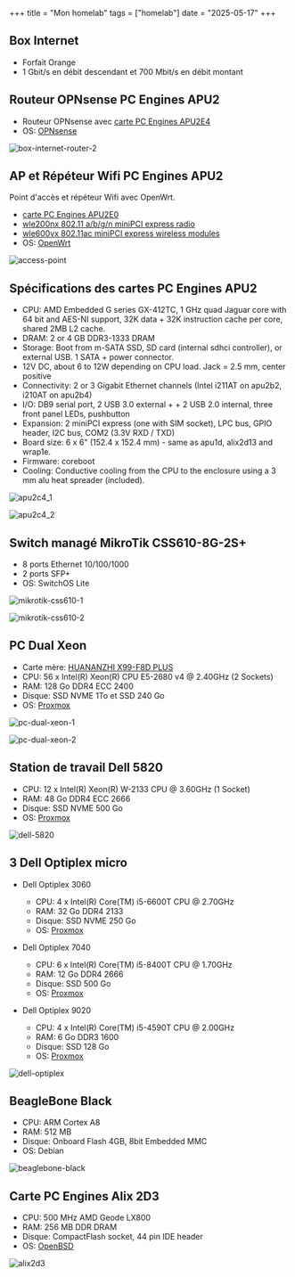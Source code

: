+++
title = "Mon homelab"
tags = ["homelab"]
date = "2025-05-17"
+++

## Box Internet

- Forfait Orange
- 1 Gbit/s en débit descendant et 700 Mbit/s en débit montant

## Routeur OPNsense PC Engines APU2

- Routeur OPNsense avec [carte PC Engines APU2E4](https://www.pcengines.ch/apu2e4.htm)
- OS: [OPNsense](https://opnsense.org/)

![box-internet-router-2](images/box-internet-router-2.png)


## AP et Répéteur Wifi PC Engines APU2

Point d'accès et répéteur Wifi avec OpenWrt.

- [carte PC Engines APU2E0](https://www.pcengines.ch/apu2e0.htm)
- [wle200nx 802.11 a/b/g/n miniPCI express radio](https://www.pcengines.ch/wle200nx.htm)
- [wle600vx 802.11ac miniPCI express wireless modules](https://www.pcengines.ch/wle600vx.htm)
- OS: [OpenWrt](https://openwrt.org/)

![access-point](images/access-point.png)

## Spécifications des cartes PC Engines APU2

- CPU: AMD Embedded G series GX-412TC, 1 GHz quad Jaguar core with 64 bit and AES-NI support, 32K data + 32K instruction cache per core, shared 2MB L2 cache.
- DRAM: 2 or 4 GB DDR3-1333 DRAM
- Storage: Boot from m-SATA SSD, SD card (internal sdhci controller), or external USB. 1 SATA + power connector.
- 12V DC, about 6 to 12W depending on CPU load. Jack = 2.5 mm, center positive
- Connectivity: 2 or 3 Gigabit Ethernet channels (Intel i211AT on apu2b2, i210AT on apu2b4)
- I/O: DB9 serial port, 2 USB 3.0 external + + 2 USB 2.0 internal, three front panel LEDs, pushbutton
- Expansion: 2 miniPCI express (one with SIM socket), LPC bus, GPIO header, I2C bus, COM2 (3.3V RXD / TXD)
- Board size: 6 x 6" (152.4 x 152.4 mm) - same as apu1d, alix2d13 and wrap1e.
- Firmware: coreboot
- Cooling: Conductive cooling from the CPU to the enclosure using a 3 mm alu heat spreader (included).

![apu2c4_1](images/apu2c4_1.png)

![apu2c4_2](images/apu2c4_2.png)

## Switch managé MikroTik CSS610-8G-2S+

- 8 ports Ethernet 10/100/1000
- 2 ports SFP+
- OS: SwitchOS Lite

![mikrotik-css610-1](images/mikrotik-css610-1.png)

![mikrotik-css610-2](images/mikrotik-css610-2.png)

## PC Dual Xeon

- Carte mère: [HUANANZHI X99-F8D PLUS](http://www.huananzhi.com/en/more.php?lm=10&id=311)
- CPU: 56 x Intel(R) Xeon(R) CPU E5-2680 v4 @ 2.40GHz (2 Sockets)
- RAM: 128 Go DDR4 ECC 2400
- Disque: SSD NVME 1To et SSD 240 Go
- OS: [Proxmox](https://www.proxmox.com/en/)

![pc-dual-xeon-1](images/pc-dual-xeon-1.png)

![pc-dual-xeon-2](images/pc-dual-xeon-2.png)

## Station de travail Dell 5820

- CPU: 12 x Intel(R) Xeon(R) W-2133 CPU @ 3.60GHz (1 Socket)
- RAM: 48 Go DDR4 ECC 2666
- Disque: SSD NVME 500 Go
- OS: [Proxmox](https://www.proxmox.com/en/)

![dell-5820](images/dell-5820.png)

## 3 Dell Optiplex micro

- Dell Optiplex 3060
  - CPU: 4 x Intel(R) Core(TM) i5-6600T CPU @ 2.70GHz
  - RAM: 32 Go DDR4 2133
  - Disque: SSD NVME 250 Go
  - OS: [Proxmox](https://www.proxmox.com/en/)
  
- Dell Optiplex 7040
  - CPU: 6 x Intel(R) Core(TM) i5-8400T CPU @ 1.70GHz
  - RAM: 12 Go DDR4 2666
  - Disque: SSD 500 Go
  - OS: [Proxmox](https://www.proxmox.com/en/)

- Dell Optiplex 9020
  - CPU: 4 x Intel(R) Core(TM) i5-4590T CPU @ 2.00GHz
  - RAM: 6 Go DDR3 1600
  - Disque: SSD 128 Go
  - OS: [Proxmox](https://www.proxmox.com/en/)

![dell-optiplex](images/dell-optiplex.png)

## BeagleBone Black

- CPU: ARM Cortex A8
- RAM: 512 MB
- Disque: Onboard Flash 4GB, 8bit Embedded MMC
- OS: Debian

![beaglebone-black](images/beaglebone-black.png)

## Carte PC Engines Alix 2D3

- CPU: 500 MHz AMD Geode LX800
- RAM: 256 MB DDR DRAM
- Disque: CompactFlash socket, 44 pin IDE header
- OS: [OpenBSD](https://www.openbsd.org/)

![alix2d3](images/alix2d3.png)
